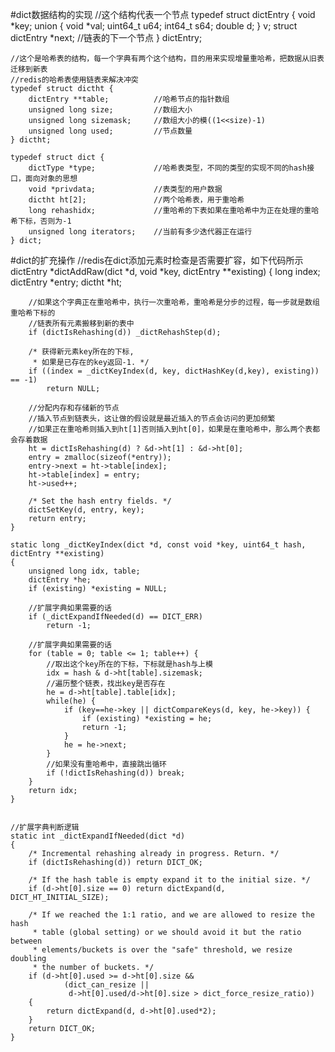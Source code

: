 #dict数据结构的实现
    //这个结构代表一个节点
    typedef struct dictEntry {
        void *key;
        union {
            void *val;
            uint64_t u64;
            int64_t s64;
            double d;
        } v;
        struct dictEntry *next; //链表的下一个节点
    } dictEntry;

    //这个是哈希表的结构，每一个字典有两个这个结构，目的用来实现增量重哈希，把数据从旧表迁移到新表
    //redis的哈希表使用链表来解决冲突
    typedef struct dictht {
        dictEntry **table;          //哈希节点的指针数组
        unsigned long size;         //数组大小
        unsigned long sizemask;     //数组大小的模((1<<size)-1)
        unsigned long used;         //节点数量
    } dictht;
    
    typedef struct dict {
        dictType *type;             //哈希表类型，不同的类型的实现不同的hash接口，面向对象的思想
        void *privdata;             //表类型的用户数据
        dictht ht[2];               //两个哈希表，用于重哈希
        long rehashidx;             //重哈希的下表如果在重哈希中为正在处理的重哈希下标，否则为-1
        unsigned long iterators;    //当前有多少迭代器正在运行
    } dict;

#dict的扩充操作
    //redis在dict添加元素时检查是否需要扩容，如下代码所示
    dictEntry *dictAddRaw(dict *d, void *key, dictEntry **existing)
    {
        long index;
        dictEntry *entry;
        dictht *ht;
    
        //如果这个字典正在重哈希中，执行一次重哈希，重哈希是分步的过程，每一步就是数组重哈希下标的
        //链表所有元素搬移到新的表中
        if (dictIsRehashing(d)) _dictRehashStep(d);
    
        /* 获得新元素key所在的下标, 
         * 如果是已存在的key返回-1. */
        if ((index = _dictKeyIndex(d, key, dictHashKey(d,key), existing)) == -1)
            return NULL;
    
        //分配内存和存储新的节点
        //插入节点到链表头，这让做的假设就是最近插入的节点会访问的更加频繁
        //如果正在重哈希则插入到ht[1]否则插入到ht[0]，如果是在重哈希中，那么两个表都会存着数据
        ht = dictIsRehashing(d) ? &d->ht[1] : &d->ht[0];
        entry = zmalloc(sizeof(*entry));
        entry->next = ht->table[index];
        ht->table[index] = entry;
        ht->used++;
    
        /* Set the hash entry fields. */
        dictSetKey(d, entry, key);
        return entry;
    }

    static long _dictKeyIndex(dict *d, const void *key, uint64_t hash, dictEntry **existing)
    {
        unsigned long idx, table;
        dictEntry *he;
        if (existing) *existing = NULL;
    
        //扩展字典如果需要的话
        if (_dictExpandIfNeeded(d) == DICT_ERR)
            return -1;

        //扩展字典如果需要的话
        for (table = 0; table <= 1; table++) {
            //取出这个key所在的下标，下标就是hash与上模
            idx = hash & d->ht[table].sizemask;
            //遍历整个链表，找出key是否存在
            he = d->ht[table].table[idx];
            while(he) {
                if (key==he->key || dictCompareKeys(d, key, he->key)) {
                    if (existing) *existing = he;
                    return -1;
                }
                he = he->next;
            }
            //如果没有重哈希中，直接跳出循环
            if (!dictIsRehashing(d)) break;
        }
        return idx;
    }


    //扩展字典判断逻辑
    static int _dictExpandIfNeeded(dict *d)
    {
        /* Incremental rehashing already in progress. Return. */
        if (dictIsRehashing(d)) return DICT_OK;
    
        /* If the hash table is empty expand it to the initial size. */
        if (d->ht[0].size == 0) return dictExpand(d, DICT_HT_INITIAL_SIZE);
    
        /* If we reached the 1:1 ratio, and we are allowed to resize the hash
         * table (global setting) or we should avoid it but the ratio between
         * elements/buckets is over the "safe" threshold, we resize doubling
         * the number of buckets. */
        if (d->ht[0].used >= d->ht[0].size &&
                (dict_can_resize ||
                 d->ht[0].used/d->ht[0].size > dict_force_resize_ratio))
        {
            return dictExpand(d, d->ht[0].used*2);
        }
        return DICT_OK;
    }
